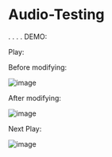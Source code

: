# Audio-Testing
.
.
.
. 
DEMO:

Play:

Before modifying: 

![image](https://user-images.githubusercontent.com/97457787/182023477-a566f90a-319d-4064-a313-b4de358cfe6c.png)

After modifying: 

![image](https://user-images.githubusercontent.com/97457787/182023517-d9475765-51b4-466e-91b9-1edee173799d.png)

Next Play: 

![image](https://user-images.githubusercontent.com/97457787/182023529-28166a3e-ef7b-4b28-a466-59b24d326cb4.png)

